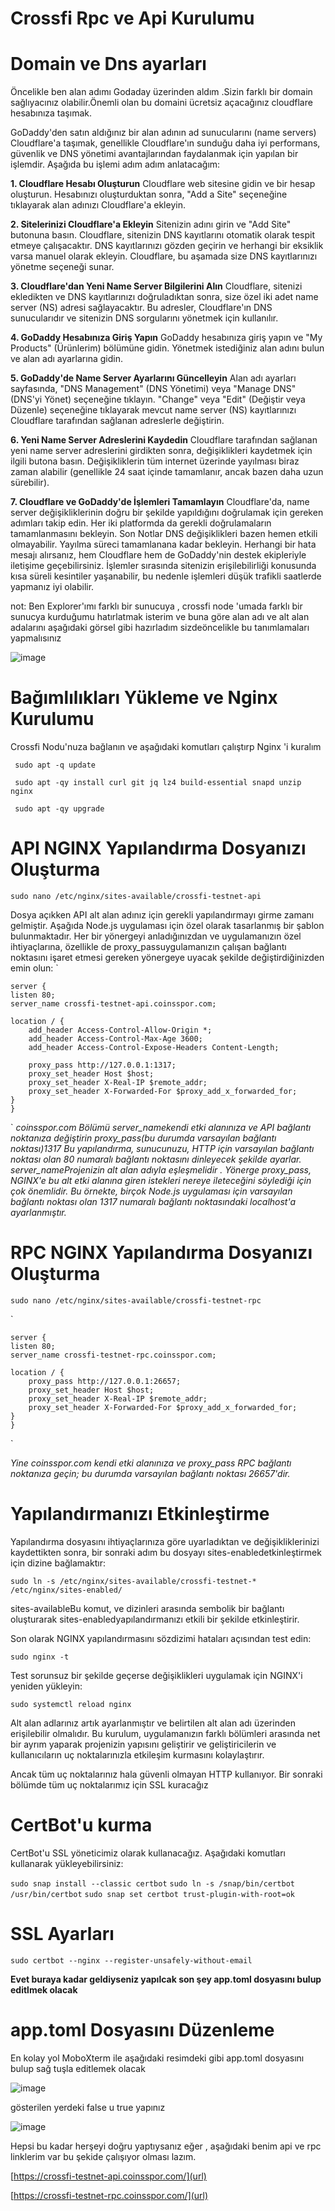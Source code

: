 # Crossfi Rpc ve Api Kurulumu

# Domain ve Dns ayarları

Öncelikle ben alan adımı Godaday üzerinden aldım .Sizin farklı bir domain sağlıyacınız olabilir.Önemli olan bu domaini ücretsiz açacağınız cloudflare hesabınıza  taşımak.

GoDaddy'den satın aldığınız bir alan adının ad sunucularını (name servers) Cloudflare'a taşımak, genellikle Cloudflare'ın sunduğu daha iyi performans, güvenlik ve DNS yönetimi avantajlarından faydalanmak için yapılan bir işlemdir. Aşağıda bu işlemi adım adım anlatacağım:

**1. Cloudflare Hesabı Oluşturun**
Cloudflare web sitesine gidin ve bir hesap oluşturun.
Hesabınızı oluşturduktan sonra, "Add a Site" seçeneğine tıklayarak alan adınızı Cloudflare'a ekleyin.

**2. Sitelerinizi Cloudflare'a Ekleyin**
Sitenizin adını girin ve "Add Site" butonuna basın. Cloudflare, sitenizin DNS kayıtlarını otomatik olarak tespit etmeye çalışacaktır.
DNS kayıtlarınızı gözden geçirin ve herhangi bir eksiklik varsa manuel olarak ekleyin. Cloudflare, bu aşamada size DNS kayıtlarınızı yönetme seçeneği sunar.

**3. Cloudflare'dan Yeni Name Server Bilgilerini Alın**
Cloudflare, sitenizi ekledikten ve DNS kayıtlarınızı doğruladıktan sonra, size özel iki adet name server (NS) adresi sağlayacaktır. Bu adresler, Cloudflare'ın DNS sunucularıdır ve sitenizin DNS sorgularını yönetmek için kullanılır.

**4. GoDaddy Hesabınıza Giriş Yapın**
GoDaddy hesabınıza giriş yapın ve "My Products" (Ürünlerim) bölümüne gidin.
Yönetmek istediğiniz alan adını bulun ve alan adı ayarlarına gidin.

**5. GoDaddy'de Name Server Ayarlarını Güncelleyin**
Alan adı ayarları sayfasında, "DNS Management" (DNS Yönetimi) veya "Manage DNS" (DNS'yi Yönet) seçeneğine tıklayın.
"Change" veya "Edit" (Değiştir veya Düzenle) seçeneğine tıklayarak mevcut name server (NS) kayıtlarınızı Cloudflare tarafından sağlanan adreslerle değiştirin.

**6. Yeni Name Server Adreslerini Kaydedin**
Cloudflare tarafından sağlanan yeni name server adreslerini girdikten sonra, değişiklikleri kaydetmek için ilgili butona basın.
Değişikliklerin tüm internet üzerinde yayılması biraz zaman alabilir (genellikle 24 saat içinde tamamlanır, ancak bazen daha uzun sürebilir).

**7. Cloudflare ve GoDaddy'de İşlemleri Tamamlayın**
Cloudflare'da, name server değişikliklerinin doğru bir şekilde yapıldığını doğrulamak için gereken adımları takip edin.
Her iki platformda da gerekli doğrulamaların tamamlanmasını bekleyin.
Son Notlar
DNS değişiklikleri bazen hemen etkili olmayabilir. Yayılma süreci tamamlanana kadar bekleyin.
Herhangi bir hata mesajı alırsanız, hem Cloudflare hem de GoDaddy'nin destek ekipleriyle iletişime geçebilirsiniz.
İşlemler sırasında sitenizin erişilebilirliği konusunda kısa süreli kesintiler yaşanabilir, bu nedenle işlemleri düşük trafikli saatlerde yapmanız iyi olabilir.

not: Ben Explorer'ımı farklı bir sunucuya , crossfi node 'umada farklı bir sunucya kurduğumu hatırlatmak isterim ve buna göre alan adı ve alt alan adalarını
aşağıdaki görsel gibi hazırladım sizdeöncelikle bu tanımlamaları yapmalısınız 

![image](https://github.com/coinsspor/crossfi/assets/38142283/031daa8b-0eaf-41f8-8e50-93562c08584b)

# Bağımlılıkları Yükleme ve Nginx Kurulumu

Crossfi Nodu'nuza bağlanın ve aşağıdaki komutları çalıştırp Nginx 'i kuralım

` sudo apt -q update`

` sudo apt -qy install curl git jq lz4 build-essential snapd unzip nginx`

` sudo apt -qy upgrade`

# API NGINX Yapılandırma Dosyanızı Oluşturma

`sudo nano /etc/nginx/sites-available/crossfi-testnet-api
`

Dosya açıkken API alt alan adınız için gerekli yapılandırmayı girme zamanı gelmiştir. Aşağıda Node.js uygulaması için özel olarak tasarlanmış bir şablon bulunmaktadır. Her bir yönergeyi anladığınızdan ve uygulamanızın özel ihtiyaçlarına, özellikle de proxy_passuygulamanızın çalışan bağlantı noktasını işaret etmesi gereken yönergeye uyacak şekilde değiştirdiğinizden emin olun:
`

    server {
    listen 80;
    server_name crossfi-testnet-api.coinsspor.com;

    location / {
        add_header Access-Control-Allow-Origin *;
        add_header Access-Control-Max-Age 3600;
        add_header Access-Control-Expose-Headers Content-Length;
        
        proxy_pass http://127.0.0.1:1317;
        proxy_set_header Host $host;
        proxy_set_header X-Real-IP $remote_addr;
        proxy_set_header X-Forwarded-For $proxy_add_x_forwarded_for;
    }
    }


`
*coinsspor.com Bölümü server_namekendi etki alanınıza ve API bağlantı noktanıza değiştirin proxy_pass(bu durumda varsayılan bağlantı noktası)1317*
*Bu yapılandırma, sunucunuzu, HTTP için varsayılan bağlantı noktası olan 80 numaralı bağlantı noktasını dinleyecek şekilde ayarlar. server_nameProjenizin alt alan adıyla eşleşmelidir . Yönerge proxy_pass, NGINX'e bu alt etki alanına giren istekleri nereye* *ileteceğini söylediği için çok önemlidir. Bu örnekte, birçok Node.js uygulaması için varsayılan bağlantı noktası olan 1317 numaralı bağlantı noktasındaki localhost'a ayarlanmıştır.*

# RPC NGINX Yapılandırma Dosyanızı Oluşturma

`sudo nano /etc/nginx/sites-available/crossfi-testnet-rpc`

`

    server {
    listen 80;
    server_name crossfi-testnet-rpc.coinsspor.com;
    
    location / {
        proxy_pass http://127.0.0.1:26657;
        proxy_set_header Host $host;
        proxy_set_header X-Real-IP $remote_addr;
        proxy_set_header X-Forwarded-For $proxy_add_x_forwarded_for;
    }
    }


`

*Yine coinsspor.com kendi etki alanınıza ve proxy_pass RPC bağlantı noktanıza geçin; bu durumda varsayılan bağlantı noktası 26657'dir.*

# Yapılandırmanızı Etkinleştirme

Yapılandırma dosyasını ihtiyaçlarınıza göre uyarladıktan ve değişikliklerinizi kaydettikten sonra, bir sonraki adım bu dosyayı sites-enabledetkinleştirmek için dizine bağlamaktır:

`sudo ln -s /etc/nginx/sites-available/crossfi-testnet-* /etc/nginx/sites-enabled/`

sites-availableBu komut, ve dizinleri arasında sembolik bir bağlantı oluşturarak sites-enabledyapılandırmanızı etkili bir şekilde etkinleştirir.

Son olarak NGINX yapılandırmasını sözdizimi hataları açısından test edin:

`sudo nginx -t`

Test sorunsuz bir şekilde geçerse değişiklikleri uygulamak için NGINX'i yeniden yükleyin:

`sudo systemctl reload nginx`

Alt alan adlarınız artık ayarlanmıştır ve belirtilen alt alan adı üzerinden erişilebilir olmalıdır. Bu kurulum, uygulamanızın farklı bölümleri arasında net bir ayrım yaparak projenizin yapısını geliştirir ve geliştiricilerin ve kullanıcıların uç noktalarınızla etkileşim kurmasını kolaylaştırır.

Ancak tüm uç noktalarınız hala güvenli olmayan HTTP kullanıyor. Bir sonraki bölümde tüm uç noktalarımız için SSL kuracağız

# CertBot'u kurma

CertBot'u SSL yöneticimiz olarak kullanacağız. Aşağıdaki komutları kullanarak yükleyebilirsiniz:

`sudo snap install --classic certbot`
`sudo ln -s /snap/bin/certbot /usr/bin/certbot`
`sudo snap set certbot trust-plugin-with-root=ok`

# SSL Ayarları

`sudo certbot --nginx --register-unsafely-without-email`


**Evet buraya kadar geldiyseniz yapılcak son şey app.toml dosyasını bulup editlmek olacak**

# app.toml Dosyasını Düzenleme

En kolay yol MoboXterm ile aşağıdaki resimdeki gibi app.toml dosyasını bulup sağ tuşla editlemek olacak

![image](https://github.com/coinsspor/crossfi/assets/38142283/6ab87166-9447-4586-843a-fe8b8c69c5f9)

gösterilen yerdeki false u true yapınız 

![image](https://github.com/coinsspor/crossfi/assets/38142283/57ffad6d-8108-4e7b-a776-c532219a6560)


Hepsi bu kadar herşeyi doğru yaptıysanız eğer , aşağıdaki benim api ve rpc linklerim var bu şekide çalışıyor olması lazım.

[https://crossfi-testnet-api.coinsspor.com/](url)

[https://crossfi-testnet-rpc.coinsspor.com/](url)

